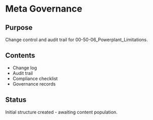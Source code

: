 # Meta Governance

## Purpose
Change control and audit trail for 00-50-06_Powerplant_Limitations.

## Contents
- Change log
- Audit trail
- Compliance checklist
- Governance records

## Status
Initial structure created - awaiting content population.
